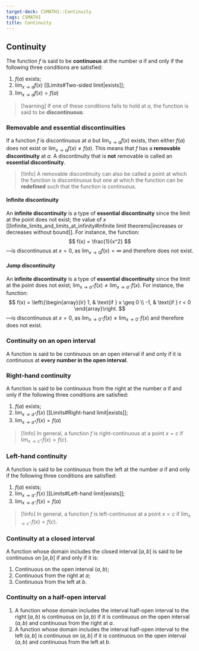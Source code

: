 ```yaml
---
target-deck: CSMATH1::Continuity
tags: CSMATH1
title: Continuity
---
```


## Continuity

The function $f$ is said to be **continuous** at the number $a$ if and only if the following three conditions are satisfied:
1. $f(a)$ exists;
2. $\lim_{x \to a} f(x)$ [[Limits#Two-sided limit|exists]];
3. $\lim_{x \to a} f(x) = f(a)$
>[!warning] If one of these conditions fails to hold at $a$, the function is said to be **discontinuous**.
<!--ID: 1707819157587-->

### Removable and essential discontinuities

If a function $f$ is discontinuous at $a$ but $\lim_{x \to a} f(x)$ exists, then either $f(a)$ does not exist or $\lim_{x \to a} f(x) \neq f(a)$. This means that $f$ has a **removable discontinuity** at $a$.
A discontinuity that is **not** removable is called an **essential discontinuity**.
>[!info] A removable discontinuity can also be called a point at which the function is discontinuous but one at which the function can be **redefined** such that the function is continuous.
<!--ID: 1707819157593-->

#### Infinite discontinuity

An **infinite discontinuity** is a type of **essential discontinuity** since the limit at the point does not exist; the value of $x$ [[Infinite_limits_and_limits_at_infinity#Infinite limit theorems|increases or decreases without bound]]. For instance, the function:
$$
f(x) = \frac{1}{x^2}
$$
—is discontinuous at $x=0$, as $\lim_{x \to 0} f(x) = \infty$ and therefore does not exist.
<!--ID: 1707819157598-->

#### Jump discontinuity

An **infinite discontinuity** is a type of **essential discontinuity** since the limit at the point does not exist; $\lim_{x \to a^+} f(x) \neq \lim_{x \to a^-} f(x)$. For instance, the function:
$$
f(x) = \left\{\begin{array}{lr}
1, & \text{if } x \geq 0 \\
-1, & \text{if } r < 0 
\end{array}\right.
$$
—is discontinuous at $x=0$, as $\lim_{x \to 0^+} f(x) \neq \lim_{x \to 0^-} f(x)$ and therefore does not exist.
<!--ID: 1707819157604-->

### Continuity on an open interval

A function is said to be continuous on an open interval if and only if it is continuous at **every number in the open interval**.
<!--ID: 1707819157609-->

### Right-hand continuity

A function is said to be continuous from the right at the number $a$ if and only if the following three conditions are satisfied:
1. $f(a)$ exists;
2. $\lim_{x \to a^+} f(x)$ [[Limits#Right-hand limit|exists]];
3. $\lim_{x \to a^+} f(x) = f(a)$
>[!info] In general, a function $f$ is right-continuous at a point $x=c$ if $\lim_{x \to c^+} f(x) = f(c)$.
<!--ID: 1707819157614-->

### Left-hand continuity

A function is said to be continuous from the left at the number $a$ if and only if the following three conditions are satisfied:
1. $f(a)$ exists;
2. $\lim_{x \to a^-} f(x)$ [[Limits#Left-hand limit|exists]];
3. $\lim_{x \to a^-} f(x) = f(a)$
>[!info] In general, a function $f$ is left-continuous at a point $x=c$ if $\lim_{x \to c^-} f(x) = f(c)$.
<!--ID: 1707819157617-->

### Continuity at a closed interval

A function whose domain includes the closed interval $[a, b]$ is said to be continuous on $[a, b]$ if and only if it is:
1. Continuous on the open interval $(a, b)$;
2. Continuous from the right at $a$;
3. Continuous from the left at $b$.
<!--ID: 1707819157622-->

### Continuity on a half-open interval

 1. A function whose domain includes the interval half-open interval to the right $[a, b)$ is continuous on $[a, b)$ if it is continuous on the open interval $(a, b)$ and continuous from the right at $a$.
 2. A function whose domain includes the interval half-open interval to the left $(a, b]$ is continuous on $(a, b]$ if it is continuous on the open interval $(a, b)$ and continuous from the left at $b$.
<!--ID: 1707819157626-->
